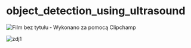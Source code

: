 # object_detection_using_ultrasound

![Film bez tytułu ‐ Wykonano za pomocą Clipchamp](https://user-images.githubusercontent.com/66975542/195387139-7b1422d5-ba78-4265-921c-b9f073a7cb0c.gif) 

![zdj1](https://user-images.githubusercontent.com/66975542/195387295-cbe91cbb-2b58-458e-a069-8dceaaee156e.jpg)
